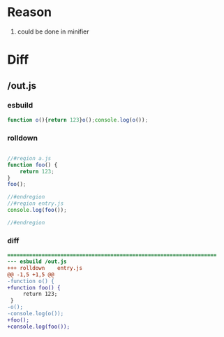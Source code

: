 # Reason
1. could be done in minifier
# Diff
## /out.js
### esbuild
```js
function o(){return 123}o();console.log(o());
```
### rolldown
```js

//#region a.js
function foo() {
	return 123;
}
foo();

//#endregion
//#region entry.js
console.log(foo());

//#endregion

```
### diff
```diff
===================================================================
--- esbuild	/out.js
+++ rolldown	entry.js
@@ -1,5 +1,5 @@
-function o() {
+function foo() {
     return 123;
 }
-o();
-console.log(o());
+foo();
+console.log(foo());

```